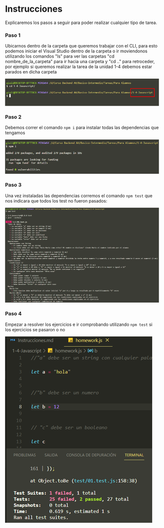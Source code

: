 # Instrucciones

Explicaremos los pasos a seguir para poder realizar cualquier tipo de tarea.

### Paso 1

Ubicarnos dentro de la carpeta que queremos trabajar con el CLI, para esto podemos iniciar el Visual Studio dentro de la carpeta o ir moviendonos utilizando los comandos "ls" para ver las carpetas "cd nombre_de_la_carpeta" para ir hacia una carpeta y "cd .." para retroceder, por ejemplo si queremos realizar la tarea de la unidad 1-4 debemos estar parados en dicha carpeta

![Image](https://github.com/cicarelligiuliano/Tareas-Comision-01-AH/blob/main/img/Screenshot_2.png)

### Paso 2

Debemos correr el comando `npm i` para instalar todas las dependencias que tengamos

![Image](img\Screenshot_1.png)

### Paso 3

Una vez instaladas las dependencias corremos el comando `npm test` que nos indicara que todos los test no fueron pasados:

![Image](img\Screenshot_3.png)

### Paso 4

Empezar a resolver los ejercicios e ir comprobando utilizando `npm test` si los ejercicios se pasaron o no

![Image](img\Screenshot_4.png)
